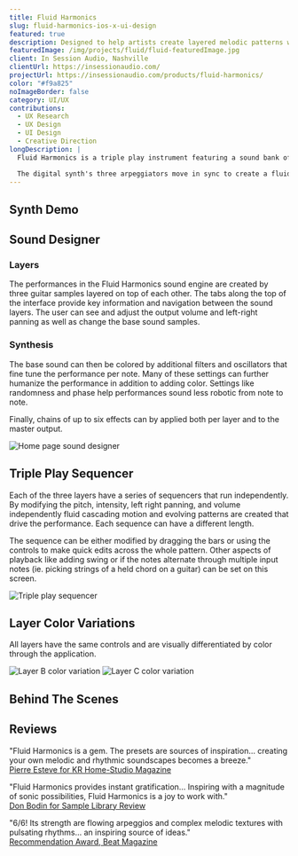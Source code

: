 ```yaml
---
title: Fluid Harmonics
slug: fluid-harmonics-ios-x-ui-design
featured: true
description: Designed to help artists create layered melodic patterns with ease.
featuredImage: /img/projects/fluid/fluid-featuredImage.jpg
client: In Session Audio, Nashville
clientUrl: https://insessionaudio.com/
projectUrl: https://insessionaudio.com/products/fluid-harmonics/
color: "#f9a825"
noImageBorder: false
category: UI/UX
contributions:
  - UX Research
  - UX Design
  - UI Design
  - Creative Direction
longDescription: |
  Fluid Harmonics is a triple play instrument featuring a sound bank of 30 guitars.

  The digital synth's three arpeggiators move in sync to create a fluid sound. This is graphically supported by the pick shaped knobs that visually fill with rolling water based on intensity.
---
```


## Synth Demo

<YouTube id="vBugi_QD3fE" />

## Sound Designer

### Layers

The performances in the Fluid Harmonics sound engine are created by three guitar samples layered on top of each other. The tabs along the top of the interface provide key information and navigation between the sound layers. The user can see and adjust the output volume and left-right panning as well as change the base sound samples.

### Synthesis

The base sound can then be colored by additional filters and oscillators that fine tune the performance per note. Many of these settings can further humanize the performance in addition to adding color. Settings like randomness and phase help performances sound less robotic from note to note.

Finally, chains of up to six effects can by applied both per layer and to the master output.

![Home page sound designer](/img/projects/fluid/fluid-soundDesigner.jpg)

## Triple Play Sequencer

Each of the three layers have a series of sequencers that run independently. By modifying the pitch, intensity, left right panning, and volume independently fluid cascading motion and evolving patterns are created that drive the performance. Each sequence can have a different length.

The sequence can be either modified by dragging the bars or using the controls to make quick edits across the whole pattern. Other aspects of playback like adding swing or if the notes alternate through multiple input notes (ie. picking strings of a held chord on a guitar) can be set on this screen.

![Triple play sequencer](/img/projects/fluid/fluid-sequencer.jpg)

## Layer Color Variations

All layers have the same controls and are visually differentiated by color through the application.

![Layer B color variation](/img/projects/fluid/fluid-layerB.jpg)
![Layer C color variation](/img/projects/fluid/fluid-layerC.jpg)

## Behind The Scenes

<YouTube id="VKaTfr7xClo" />

## Reviews

"Fluid Harmonics is a gem. The presets are sources of inspiration… creating your own melodic and rhythmic soundscapes becomes a breeze." <br/>
[Pierre Esteve for KR Home-Studio Magazine](https://www.kr-homestudio.fr/)

"Fluid Harmonics provides instant gratification… Inspiring with a magnitude of sonic possibilities, Fluid Harmonics is a joy to work with." <br/>
[Don Bodin for Sample Library Review](https://www.samplelibraryreview.com/the-reviews/review-fluid-harmonics-from-in-session-audio/)

"6/6! Its strength are flowing arpeggios and complex melodic textures with pulsating rhythms… an inspiring source of ideas." <br />
[Recommendation Award, Beat Magazine](https://www.beat.de/)
